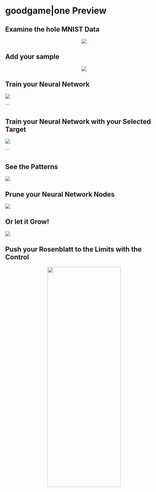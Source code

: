 # goodgame|one Preview

## Examine the hole MNIST Data
<p align="center">
<img width="" height="" src="https://github.com/grensen/gif_test/blob/master/examine_mnist.gif"/>
</p>

## Add your sample
<p align="center">
<img width="" height="" src="https://github.com/grensen/gif_test/blob/master/add_sample2.gif"/>
</p>

## Train your Neural Network
![](https://github.com/grensen/gif_test/blob/master/train_neural_network2.gif)

´´´
## Train your Neural Network with your Selected Target
![](https://github.com/grensen/gif_test/blob/master/target%20selection.gif)

´´´
## See the Patterns
![](https://github.com/grensen/gif_test/blob/master/see_the_pattern3.gif)

## Prune your Neural Network Nodes
![](https://github.com/grensen/gif_test/blob/master/neural_network_pruning.gif)

## Or let it Grow!
![](https://github.com/grensen/gif_test/blob/master/neural_network_growing.gif)

## Push your Rosenblatt to the Limits with the Control
<p align="center">
<img width="234" height="702"src="https://github.com/grensen/gif_test/blob/master/full_control.gif"/>
</p>
